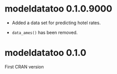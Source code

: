 # modeldatatoo 0.1.0.9000

- Added a data set for predicting hotel rates. 

- `data_ames()` has been removed.

# modeldatatoo 0.1.0

First CRAN version
